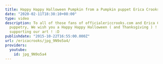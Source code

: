 ```yaml
---
title: Happy Happy Halloween Pumpkin from a Pumpkin puppet Erica Crooks
date: "2020-02-11T18:38:10+08:00"
type: video
description: To all of those fans of officialericcrooks.com and Erica Crooks' satirical
  puppetry, We wish you a Happy Happy Halloween ( and Thanksgiving ) ! Thank You for
  supporting our art ! :D
publishdate: "2015-10-22T16:55:00.000Z"
url: /ericacrooks/jpg_9N9o5a4/
providers:
  youtube:
    id: jpg_9N9o5a4
---
```

